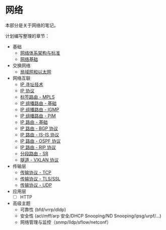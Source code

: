 # 网络

本部分是关于网络的笔记。

计划编写整理的章节：

- 基础
  - [网络体系架构与标准](/networking/arch.md)
  - [网络基础](/networking/basic.md)
- 交换网络
  - [局域网和以太网](/networking/lan.md)
- 网络互联
  - [IP 寻址技术](/networking/ip-address.md)
  - [IP 协议](/networking/ip.md)
  - [标签路由 - MPLS](/networking/mpls.md)
  - [IP 组播路由 - 基础](/networking/multicast-basic.md)
  - [IP 组播路由 - IGMP](/networking/multicast-igmp.md)
  - [IP 组播路由 - PIM](/networking/multicast-pim.md)
  - [IP 路由 - 基础](/networking/routing-basic.md)
  - [IP 路由 - BGP 协议](/networking/routing-bgp.md)
  - [IP 路由 - IS-IS 协议](/networking/routing-isis.md)
  - [IP 路由 - OSPF 协议](/networking/routing-ospf.md)
  - [IP 路由 - RIP 协议](/networking/routing-rip.md)
  - [分段路由 - SR](/networking/segment-routing.md)
  - [隧道 - VXLAN 协议](/networking/vxlan.md)
- 传输层
  - [传输协议 - TCP](/networking/tcp.md)
  - [传输协议 - TLS/SSL](/networking/tls.md)
  - [传输协议 - UDP](/networking/udp.md)
- 应用层
  - [ ] HTTP
- 高级主题
  - 可靠性 (bfd/vrrp/dldp)
  - 安全性 (acl/mff/arp 安全/DHCP Snooping/ND Snooping/ipsg/urpf/...)
  - 网络管理与监控（snmp/lldp/sflow/netconf）
